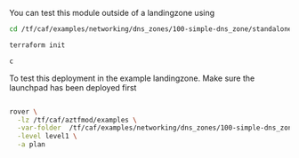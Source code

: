 You can test this module outside of a landingzone using

```bash
cd /tf/caf/examples/networking/dns_zones/100-simple-dns_zone/standalone

terraform init

c

```

To test this deployment in the example landingzone. Make sure the launchpad has been deployed first

```bash

rover \
  -lz /tf/caf/aztfmod/examples \
  -var-folder  /tf/caf/examples/networking/dns_zones/100-simple-dns_zone/ \
  -level level1 \
  -a plan

```
